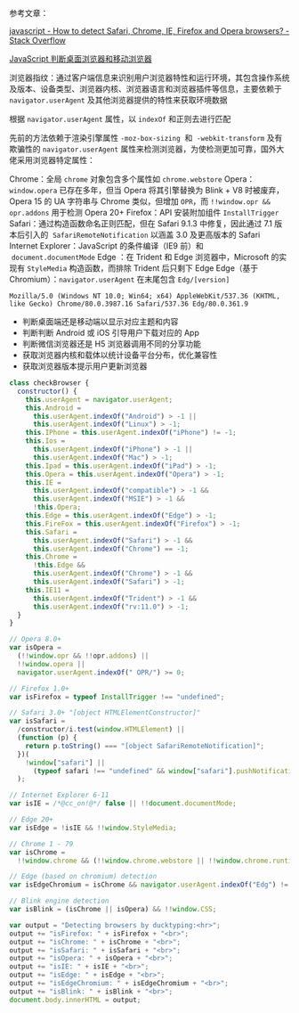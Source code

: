 参考文章：

[javascript - How to detect Safari, Chrome, IE, Firefox and Opera browsers? - Stack Overflow](https://stackoverflow.com/questions/9847580/how-to-detect-safari-chrome-ie-firefox-and-opera-browsers)

[JavaScript 判断桌面浏览器和移动浏览器](https://juejin.cn/post/6844903493938102279?searchId=20241125094003D167680F14FD190ABE48)

浏览器指纹：通过客户端信息来识别用户浏览器特性和运行环境，其包含操作系统及版本、设备类型、浏览器内核、浏览器语言和浏览器插件等信息，主要依赖于 `navigator.userAgent` 及其他浏览器提供的特性来获取环境数据

根据 `navigator.userAgent` 属性，以 `indexOf` 和正则去进行匹配

先前的方法依赖于渲染引擎属性 `-moz-box-sizing`  和  `-webkit-transform` 及有欺骗性的 `navigator.userAgent` 属性来检测浏览器，为使检测更加可靠，国外大佬采用浏览器特定属性：

Chrome：全局 `chrome` 对象包含多个属性如 `chrome.webstore`
Opera：`window.opera` 已存在多年，但当 Opera 将其引擎替换为 Blink + V8 时被废弃，Opera 15 的 UA 字符串与 Chrome 类似，但增加 `OPR`，而 `!!window.opr && opr.addons` 用于检测 Opera 20+
Firefox：API 安装附加组件 `InstallTrigger`
Safari：通过构造函数命名正则匹配，但在 Safari 9.1.3 中修复，因此通过 7.1 版本后引入的  `SafariRemoteNotification` 以涵盖 3.0 及更高版本的 Safari
Internet Explorer：JavaScript 的条件编译（IE9 前）和  `document.documentMode`
Edge ：在 Trident 和 Edge 浏览器中，Microsoft 的实现有 `StyleMedia` 构造函数，而排除 Trident 后只剩下 Edge
Edge（基于 Chromium）：`navigator.userAgent` 在末尾包含 `Edg/[version]`

```
Mozilla/5.0 (Windows NT 10.0; Win64; x64) AppleWebKit/537.36 (KHTML, like Gecko) Chrome/80.0.3987.16 Safari/537.36 Edg/80.0.361.9
```

- 判断桌面端还是移动端以显示对应主题和内容
- 判断判断 Android 或 iOS 引导用户下载对应的 App
- 判断微信浏览器还是 H5 浏览器调用不同的分享功能
- 获取浏览器内核和载体以统计设备平台分布，优化兼容性
- 获取浏览器版本提示用户更新浏览器

```js
class checkBrowser {
  constructor() {
    this.userAgent = navigator.userAgent;
    this.Android =
      this.userAgent.indexOf("Android") > -1 ||
      this.userAgent.indexOf("Linux") > -1;
    this.IPhone = this.userAgent.indexOf("iPhone") != -1;
    this.Ios =
      this.userAgent.indexOf("iPhone") > -1 ||
      this.userAgent.indexOf("Mac") > -1;
    this.Ipad = this.userAgent.indexOf("iPad") > -1;
    this.Opera = this.userAgent.indexOf("Opera") > -1;
    this.IE =
      this.userAgent.indexOf("compatible") > -1 &&
      this.userAgent.indexOf("MSIE") > -1 &&
      !this.Opera;
    this.Edge = this.userAgent.indexOf("Edge") > -1;
    this.FireFox = this.userAgent.indexOf("Firefox") > -1;
    this.Safari =
      this.userAgent.indexOf("Safari") > -1 &&
      this.userAgent.indexOf("Chrome") == -1;
    this.Chrome =
      !this.Edge &&
      this.userAgent.indexOf("Chrome") > -1 &&
      this.userAgent.indexOf("Safari") > -1;
    this.IE11 =
      this.userAgent.indexOf("Trident") > -1 &&
      this.userAgent.indexOf("rv:11.0") > -1;
  }
}
```

```js
// Opera 8.0+
var isOpera =
  (!!window.opr && !!opr.addons) ||
  !!window.opera ||
  navigator.userAgent.indexOf(" OPR/") >= 0;

// Firefox 1.0+
var isFirefox = typeof InstallTrigger !== "undefined";

// Safari 3.0+ "[object HTMLElementConstructor]"
var isSafari =
  /constructor/i.test(window.HTMLElement) ||
  (function (p) {
    return p.toString() === "[object SafariRemoteNotification]";
  })(
    !window["safari"] ||
      (typeof safari !== "undefined" && window["safari"].pushNotification)
  );

// Internet Explorer 6-11
var isIE = /*@cc_on!@*/ false || !!document.documentMode;

// Edge 20+
var isEdge = !isIE && !!window.StyleMedia;

// Chrome 1 - 79
var isChrome =
  !!window.chrome && (!!window.chrome.webstore || !!window.chrome.runtime);

// Edge (based on chromium) detection
var isEdgeChromium = isChrome && navigator.userAgent.indexOf("Edg") != -1;

// Blink engine detection
var isBlink = (isChrome || isOpera) && !!window.CSS;

var output = "Detecting browsers by ducktyping:<hr>";
output += "isFirefox: " + isFirefox + "<br>";
output += "isChrome: " + isChrome + "<br>";
output += "isSafari: " + isSafari + "<br>";
output += "isOpera: " + isOpera + "<br>";
output += "isIE: " + isIE + "<br>";
output += "isEdge: " + isEdge + "<br>";
output += "isEdgeChromium: " + isEdgeChromium + "<br>";
output += "isBlink: " + isBlink + "<br>";
document.body.innerHTML = output;
```
